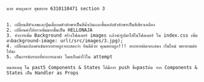                                                                                            นาย ศหฤงคาร สุขสบาย 6310110471 section 3


    1. เปลี่ยนสีตัวเลขและปุ่มเมื่อกดตัวอักษรเป็นสีน้ำเงินเเละพื้นหลังตัวอักษรเป็นสีเขียวเหลือง
    2. เปลี่ยนคำให้ยาวเพิ่มมากขึ้นเป็น HELLONAJA
    3. ทำการเพิ่ม Background สร้างโฟลเดอร์ images เเล้วนำรูปมาใส่ในโฟลเดอร์ ใน index.css เพิ่มตัวbackground-image: url(/src/images/3.jpg);
    4. เปลี่ยนแปลงคำเช่นหากทายถูกจะเเสดงว่า ยินดีด้วย คุณตอบถูก!!! หากทายผิดจะเเสดง เริ่มใหม่ พยายามต่อไปนะ
    5. เป็นการนับรอบที่ทำการเดาคำ โดยเก็บค่าไว้ใน attempt 

    หมายเหตุ ใน past5 Components & States ได้มีการ push ชื่อpastผิด จาก Components & States เป็น Handler as Props